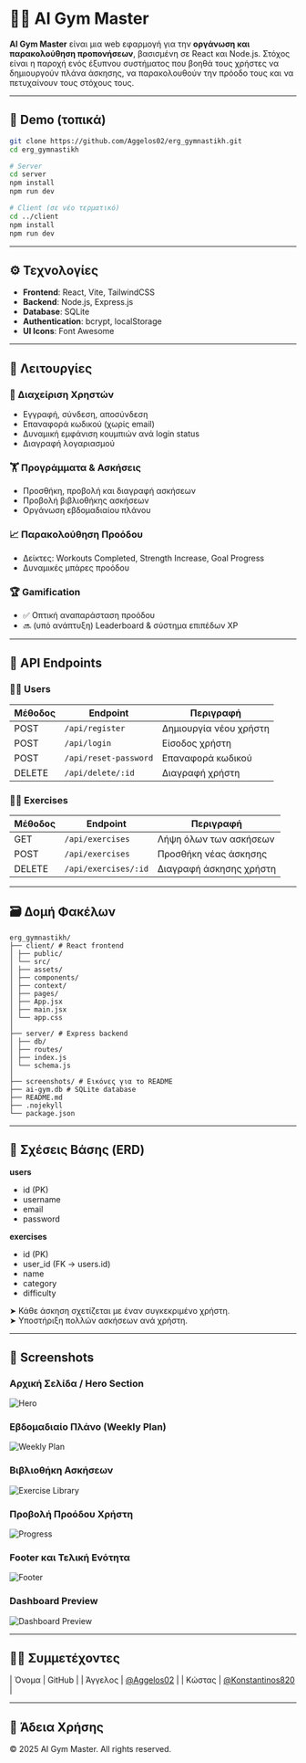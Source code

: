 
# 🏋️‍♂️ AI Gym Master

**AI Gym Master** είναι μια web εφαρμογή για την **οργάνωση και παρακολούθηση προπονήσεων**, βασισμένη σε React και Node.js. Στόχος είναι η παροχή ενός έξυπνου συστήματος που βοηθά τους χρήστες να δημιουργούν πλάνα άσκησης, να παρακολουθούν την πρόοδο τους και να πετυχαίνουν τους στόχους τους.

---

## 🚀 Demo (τοπικά)

```bash
git clone https://github.com/Aggelos02/erg_gymnastikh.git
cd erg_gymnastikh

# Server
cd server
npm install
npm run dev

# Client (σε νέο τερματικό)
cd ../client
npm install
npm run dev
```

---

## ⚙️ Τεχνολογίες
- **Frontend**: React, Vite, TailwindCSS
- **Backend**: Node.js, Express.js
- **Database**: SQLite
- **Authentication**: bcrypt, localStorage
- **UI Icons**: Font Awesome

---

## 🧩 Λειτουργίες

### 👤 Διαχείριση Χρηστών
- Εγγραφή, σύνδεση, αποσύνδεση
- Επαναφορά κωδικού (χωρίς email)
- Δυναμική εμφάνιση κουμπιών ανά login status
- Διαγραφή λογαριασμού

### 🏋️ Προγράμματα & Ασκήσεις
- Προσθήκη, προβολή και διαγραφή ασκήσεων
- Προβολή βιβλιοθήκης ασκήσεων
- Οργάνωση εβδομαδιαίου πλάνου

### 📈 Παρακολούθηση Προόδου
- Δείκτες: Workouts Completed, Strength Increase, Goal Progress
- Δυναμικές μπάρες προόδου

### 🏆 Gamification
- ✅ Οπτική αναπαράσταση προόδου
- 🔜 (υπό ανάπτυξη) Leaderboard & σύστημα επιπέδων XP

---

## 🔄 API Endpoints

### 🧍‍♂️ Users
| Μέθοδος | Endpoint | Περιγραφή |
|--------|----------|-----------|
| POST | `/api/register` | Δημιουργία νέου χρήστη |
| POST | `/api/login` | Είσοδος χρήστη |
| POST | `/api/reset-password` | Επαναφορά κωδικού |
| DELETE | `/api/delete/:id` | Διαγραφή χρήστη |

### 🏋️‍♀️ Exercises
| Μέθοδος | Endpoint | Περιγραφή |
|--------|----------|-----------|
| GET | `/api/exercises` | Λήψη όλων των ασκήσεων |
| POST | `/api/exercises` | Προσθήκη νέας άσκησης |
| DELETE | `/api/exercises/:id` | Διαγραφή άσκησης χρήστη |

---

## 🗃️ Δομή Φακέλων

```
erg_gymnastikh/
├── client/ # React frontend
│ ├── public/
│ └── src/
│ ├── assets/
│ ├── components/
│ ├── context/
│ ├── pages/
│ ├── App.jsx
│ ├── main.jsx
│ └── app.css
│
├── server/ # Express backend
│ ├── db/
│ ├── routes/
│ ├── index.js
│ └── schema.js
│
├── screenshots/ # Εικόνες για το README
├── ai-gym.db # SQLite database
├── README.md
├── .nojekyll
└── package.json
```

---

## 🧠 Σχέσεις Βάσης (ERD)

**users**
- id (PK)
- username
- email
- password

**exercises**
- id (PK)
- user_id (FK → users.id)
- name
- category
- difficulty

➤ Κάθε άσκηση σχετίζεται με έναν συγκεκριμένο χρήστη.  
➤ Υποστήριξη πολλών ασκήσεων ανά χρήστη.

---

## 📸 Screenshots

### Αρχική Σελίδα / Hero Section
![Hero](./screenshots/Screenshot_1.png)

### Εβδομαδιαίο Πλάνο (Weekly Plan)
![Weekly Plan](./screenshots/Screenshot_2.png)

### Βιβλιοθήκη Ασκήσεων
![Exercise Library](./screenshots/Screenshot_3.png)

### Προβολή Προόδου Χρήστη
![Progress](./screenshots/Screenshot_4.png)

### Footer και Τελική Ενότητα
![Footer](./screenshots/Screenshot_5.png)

### Dashboard Preview
![Dashboard Preview](./screenshots/Screenshot_6.png)

---

## 👨‍💻 Συμμετέχοντες

| Όνομα | GitHub |
| Άγγελος | [@Aggelos02](https://github.com/Aggelos02) |
| Κώστας | [@Konstantinos820](https://github.com/Konstantinos820) |

---

## 📄 Άδεια Χρήσης

© 2025 AI Gym Master. All rights reserved.
